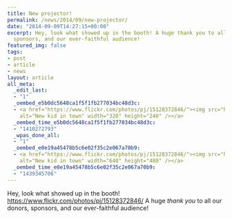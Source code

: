 ```yaml
---
title: New projector!
permalink: /news/2014/09/new-projector/
date: "2014-09-09T14:27:15+00:00"
excerpt: Hey, look what showed up in the booth! A huge thank you to all our donors,
  sponsors, and our ever-faithful audience!
featured_img: false
tags:
- post
- article
- news
layout: article
all_meta:
  _edit_last:
  - "1"
  _oembed_e5b0dc5648ca1f5f1fb277034bc48d3c:
  - <a href="https://www.flickr.com/photos/pj/15128372846/"><img src="https://farm6.staticflickr.com/5576/15128372846_cfc8fd5eb5_n.jpg"
    alt="New kid in town" width="320" height="240" /></a>
  _oembed_time_e5b0dc5648ca1f5f1fb277034bc48d3c:
  - "1410272793"
  _wpas_done_all:
  - "1"
  _oembed_e0e19a45478b5c6e02f35c2e067a70b9:
  - <a href="https://www.flickr.com/photos/pj/15128372846/"><img src="https://farm6.staticflickr.com/5576/15128372846_cfc8fd5eb5_z.jpg"
    alt="New kid in town" width="640" height="480" /></a>
  _oembed_time_e0e19a45478b5c6e02f35c2e067a70b9:
  - "1439345706"
---
```


Hey, look what showed up in the booth! https://www.flickr.com/photos/pj/15128372846/ A huge *thank you* to all our donors, sponsors, and our ever-faithful audience!